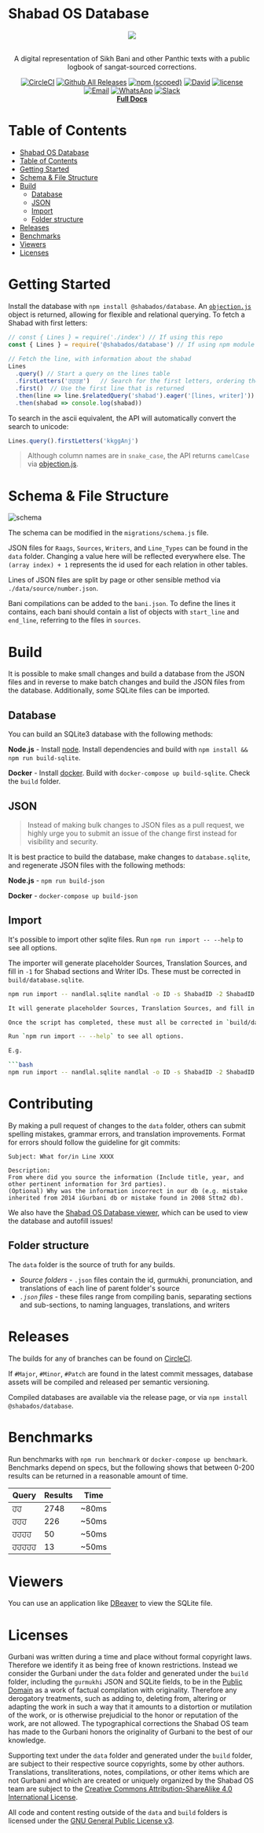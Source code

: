 # Shabad OS Database

<div align="center">
  <img src="./repologo.png">
</div>
<br/>
<div align="center">

A digital representation of Sikh Bani and other Panthic texts with a public logbook of sangat-sourced corrections.

[![CircleCI](https://img.shields.io/circleci/project/github/ShabadOS/database.svg?style=flat)](https://circleci.com/gh/ShabadOS/database)
[![Github All Releases](https://img.shields.io/github/downloads/ShabadOS/database/total.svg?style=flat)](https://github.com/ShabadOS/database/releases)
[![npm (scoped)](https://img.shields.io/npm/v/@shabados/database.svg?style=flat)](https://www.npmjs.com/package/@shabados/database)
[![David](https://img.shields.io/david/ShabadOS/database.svg?style=flat)]()
[![license](https://img.shields.io/github/license/ShabadOS/database.svg?style=flat)]()
<br/>
[![Email](https://img.shields.io/badge/Email-team%40shabados.com-blue.svg)](mailto:team@shabados.com) [![WhatsApp](https://img.shields.io/badge/WhatsApp-%2B1--516--619--6059-brightgreen.svg)](https://wa.me/15166196059) [![Slack](https://img.shields.io/badge/Slack-join%20the%20conversation-B649AB.svg)](https://slack.shabados.com)
<br/>
**[Full Docs](https://shabados.github.io/database)**
</div>

# Table of Contents

- [Shabad OS Database](#shabad-os-database)
- [Table of Contents](#table-of-contents)
- [Getting Started](#getting-started)
- [Schema & File Structure](#schema--file-structure)
- [Build](#build)
  - [Database](#database)
  - [JSON](#json)
  - [Import](#import)
  - [Folder structure](#folder-structure)
- [Releases](#releases)
- [Benchmarks](#benchmarks)
- [Viewers](#viewers)
- [Licenses](#licenses)

# Getting Started

Install the database with `npm install @shabados/database`. An [`objection.js`](http://vincit.github.io/objection.js/) object is returned, allowing for flexible and relational querying. To fetch a Shabad with first letters:

```javascript
// const { Lines } = require('./index') // If using this repo
const { Lines } = require('@shabados/database') // If using npm module
    
// Fetch the line, with information about the shabad
Lines
  .query() // Start a query on the lines table
  .firstLetters('ਹਹਹਗ')   // Search for the first letters, ordering the results sensibly
  .first()  // Use the first line that is returned
  .then(line => line.$relatedQuery('shabad').eager('[lines, writer]'))  // Return the shabad the line is from, with the lines and writer
  .then(shabad => console.log(shabad))
```

To search in the ascii equivalent, the API will automatically convert the search to unicode:

```javascript
Lines.query().firstLetters('kkggAnj')
```

> Although column names are in `snake_case`, the API returns `camelCase` via [objection.js](http://vincit.github.io/objection.js/#snake-case-to-camel-case-conversion).

# Schema & File Structure

![schema](schema.png)

The schema can be modified in the `migrations/schema.js` file.

JSON files for `Raags`, `Sources`, `Writers`, and `Line_Types` can be found in the `data` folder. Changing a value here will be reflected everywhere else. The `(array index) + 1` represents the id used for each relation in other tables.

Lines of JSON files are split by page or other sensible method via `./data/source/number.json`.

Bani compilations can be added to the `bani.json`. To define the lines it contains, each bani should contain a list of objects with `start_line` and `end_line`, referring to the files in `sources`.

# Build

It is possible to make small changes and build a database from the JSON files and in reverse to make batch changes and build the JSON files from the database. Additionally, 
*some* SQLite files can be imported.

## Database

You can build an SQLite3 database with the following methods:

**Node.js** - Install [node](https://nodejs.org/). Install dependencies and build with `npm install && npm run build-sqlite`.

**Docker** - Install [docker](http://docker.com). Build with `docker-compose up build-sqlite`. Check the `build` folder.

## JSON

> Instead of making bulk changes to JSON files as a pull request, we highly urge you to submit an issue of the change first instead for visibility and security.

It is best practice to build the database, make changes to `database.sqlite`, and regenerate JSON files with the following methods:

**Node.js** - `npm run build-json`

**Docker** - `docker-compose up build-json`

## Import

It's possible to import other sqlite files. Run `npm run import -- --help` to see all options.

The importer will generate placeholder Sources, Translation Sources, and fill in `-1` for Shabad sections and Writer IDs. These must be corrected in `build/database.sqlite`.

```bash
npm run import -- nandlal.sqlite nandlal -o ID -s ShabadID -2 ShabadID -S SourceID -t English -t Punjabi -p PageNo -l LineNo -g Gurmukhi

It will generate placeholder Sources, Translation Sources, and fill in `-1` for Shabad sections and Writer IDs. 

Once the script has completed, these must all be corrected in `build/database.sqlite`. After this, run `npm run build-json`, followed by `npm run build-sqlite`, to generate all the corrected field changes and verify the import was succesful.

Run `npm run import -- --help` to see all options. 

E.g.

```bash
npm run import -- nandlal.sqlite nandlal -o ID -s ShabadID -2 ShabadID -S SourceID -t English -t Punjabi -p PageNo -l LineNo -g Gurmukhi
```

# Contributing

By making a pull request of changes to the `data` folder, others can submit spelling mistakes, grammar errors, and translation improvements. Format for errors should follow the guideline for git commits:

```
Subject: What for/in Line XXXX

Description:
From where did you source the information (Include title, year, and other pertinent information for 3rd parties).
(Optional) Why was the information incorrect in our db (e.g. mistake inherited from 2014 iGurbani db or mistake found in 2008 Sttm2 db).
```

We also have the [Shabad OS Database viewer](https://database.shabados.com), which can be used to view the database and autofill issues! 

## Folder structure

The `data` folder is the source of truth for any builds.

* *Source folders* - `.json` files contain the id, gurmukhi, pronunciation, and translations of each line of parent folder's source
* *`.json` files* - these files range from compiling banis, separating sections and sub-sections, to naming languages, translations, and writers

# Releases

The builds for any of branches can be found on [CircleCI](https://circleci.com/gh/ShabadOS).

If `#Major`, `#Minor`, `#Patch` are found in the latest commit messages, database assets will be compiled and released per semantic versioning.

Compiled databases are available via the release page, or via `npm install @shabados/database`.

# Benchmarks

Run benchmarks with `npm run benchmark` or `docker-compose up benchmark`. Benchmarks depend on specs, but the following shows that between 0-200 results can be returned in a reasonable amount of time.

Query | Results | Time
----- | ------- | ----
ਹਹ | 2748 | ~80ms
ਹਹਹ | 226 | ~50ms
ਹਹਹਹ | 50 | ~50ms
ਹਹਹਹਹ | 13 | ~50ms

# Viewers

You can use an application like [DBeaver](https://dbeaver.jkiss.org/) to view the SQLite file.

# Licenses

Gurbani was written during a time and place without formal copyright laws. Therefore we identify it as being free of known restrictions. Instead we consider the Gurbani under the `data` folder and generated under the `build` folder, including the `gurmukhi` JSON and SQLite fields, to be in the [Public Domain](https://creativecommons.org/publicdomain/mark/1.0/) as a work of factual compilation with originality. Therefore any derogatory treatments, such as adding to, deleting from, altering or adapting the work in such a way that it amounts to a distortion or mutilation of the work, or is otherwise prejudicial to the honor or reputation of the work, are not allowed. The typographical corrections the Shabad OS team has made to the Gurbani honors the originality of Gurbani to the best of our knowledge.

Supporting text under the `data` folder and generated under the `build` folder, are subject to their respective source copyrights, some by other authors. Translations, transliterations, notes, compilations, or other items which are not Gurbani and which are created or uniquely organized by the Shabad OS team are subject to the [Creative Commons Attribution-ShareAlike 4.0 International License](http://creativecommons.org/licenses/by-sa/4.0/).

All code and content resting outside of the `data` and `build` folders is licensed under the [GNU General Public License v3](https://www.gnu.org/licenses/gpl.html).
